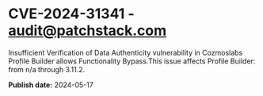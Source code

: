 # CVE-2024-31341 - audit@patchstack.com

Insufficient Verification of Data Authenticity vulnerability in Cozmoslabs Profile Builder allows Functionality Bypass.This issue affects Profile Builder: from n/a through 3.11.2.

**Publish date:** 2024-05-17
